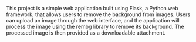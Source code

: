 This project is a simple web application built using Flask, a Python web framework, that allows users to remove the background from images. Users can upload an image through the web interface, and the application will process the image using the rembg library to remove its background. The processed image is then provided as a downloadable attachment.
